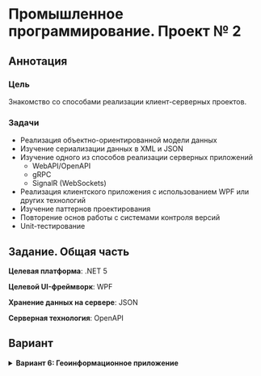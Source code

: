 # Промышленное программирование. Проект № 2

## Аннотация

### Цель
Знакомство со способами реализации клиент-серверных проектов.

### Задачи
* Реализация объектно-ориентированной модели данных
* Изучение сериализации данных в XML и JSON
* Изучение одного из способов реализации серверных приложений
  * WebAPI/OpenAPI
  * gRPC
  * SignalR (WebSockets)
* Реализация клиентского приложения с использованием WPF или других технологий
* Изучение паттернов проектирования
* Повторение основ работы с системами контроля версий
* Unit-тестирование

## Задание. Общая часть

**Целевая платформа**: .NET 5

**Целевой UI-фреймворк**: WPF

**Хранение данных на сервере**: JSON

**Серверная технология**: OpenAPI

## Вариант

<details>
  <summary><strong>Вариант 6: Геоинформационное приложение</strong></summary>
  <p></p>

  Разработка приложения для отображения банкоматов на карте.

  Каждый банкомат содержит информацию:
  - о банке:
	- координаты
	- ID
	- имя оператора
  - количестве денежных средств

  Оператор системы может изменять количество денежных средств.

  Функционал для клиентской части:
  — GetAllATM() - получение всех банкоматов
  - GetATMByID(string id); - получение конкретного банкомата по ID
  - ChangeBalanceByID(string id, int balance) - изменение количества денежных средств в конкретном банкомат по ID

  Сведения о банкоматах: https://github.com/itsec-labs/dotnet-2/blob/main/atm.geojson
</details>

